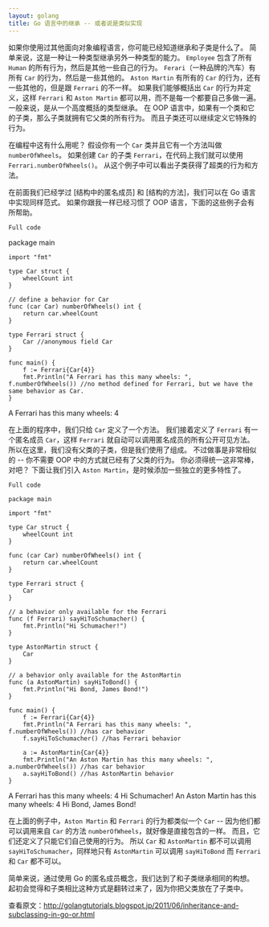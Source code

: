 ```yaml
---
layout: golang
title: Go 语言中的继承 -- 或者说是类似实现
---
```


如果你使用过其他面向对象编程语言，你可能已经知道继承和子类是什么了。
简单来说，这是一种让一种类型继承另外一种类型的能力。
`Employee` 包含了所有 `Human` 的所有行为，然后是其他一些自己的行为。
`Ferari`（一种品牌的汽车）有所有 `Car` 的行为，然后是一些其他的。
`Aston Martin` 有所有的 `Car` 的行为，还有一些其他的，但是跟 `Ferrari` 的不一样。
如果我们能够概括出 `Car` 的行为并定义，这样 `Ferrari` 和 `Aston Martin` 都可以用，而不是每一个都要自己多做一遍。
一般来说，是从一个高度概括的类型继承。
在 OOP 语言中，如果有一个类和它的子类，那么子类就拥有它父类的所有行为。
而且子类还可以继续定义它特殊的行为。

在编程中这有什么用呢？
假设你有一个 `Car` 类并且它有一个方法叫做 `numberOfWheels`。
如果创建 `Car` 的子类 `Ferrari`，在代码上我们就可以使用 `Ferrari.numberOfWheels()`。
从这个例子中可以看出子类获得了超类的行为和方法。

在前面我们已经学过 [结构中的匿名成员] 和 [结构的方法]，我们可以在 Go 语言中实现同样范式。
如果你跟我一样已经习惯了 OOP 语言，下面的这些例子会有所帮助。

`Full code`

package main

    import "fmt"

    type Car struct {
        wheelCount int 
    }

    // define a behavior for Car
    func (car Car) numberOfWheels() int {
        return car.wheelCount
    }

    type Ferrari struct {
        Car //anonymous field Car
    }

    func main() {
        f := Ferrari{Car{4}}
        fmt.Println("A Ferrari has this many wheels: ", f.numberOfWheels()) //no method defined for Ferrari, but we have the same behavior as Car.
    }

<p>
A Ferrari has this many wheels: 4
</p>

在上面的程序中，我们只给 `Car` 定义了一个方法。
我们接着定义了 `Ferrari` 有一个匿名成员 `Car`，这样 `Ferrari` 就自动可以调用匿名成员的所有公开可见方法。
所以在这里，我们没有父类的子类，但是我们使用了组成。
不过做事是非常相似的 -- 你不需要 OOP 中的方式就已经有了父类的行为。
你必须得统一这非常棒，对吧？
下面让我们引入 `Aston Martin`，是时候添加一些独立的更多特性了。

`Full code`

    package main

    import "fmt"

    type Car struct {
        wheelCount int
    }

    func (car Car) numberOfWheels() int {
        return car.wheelCount
    }

    type Ferrari struct {
        Car
    }

    // a behavior only available for the Ferrari
    func (f Ferrari) sayHiToSchumacher() {
        fmt.Println("Hi Schumacher!")
    }

    type AstonMartin struct {
        Car
    }

    // a behavior only available for the AstonMartin
    func (a AstonMartin) sayHiToBond() {
        fmt.Println("Hi Bond, James Bond!")
    }

    func main() {
        f := Ferrari{Car{4}}
        fmt.Println("A Ferrari has this many wheels: ", f.numberOfWheels()) //has car behavior
        f.sayHiToSchumacher() //has Ferrari behavior

        a := AstonMartin{Car{4}}
        fmt.Println("An Aston Martin has this many wheels: ", a.numberOfWheels()) //has car behavior
        a.sayHiToBond() //has AstonMartin behavior
    }

<p class="correct">
A Ferrari has this many wheels: 4
Hi Schumacher!
An Aston Martin has this many wheels: 4
Hi Bond, James Bond!
</p>

在上面的例子中，`Aston Martin` 和 `Ferrari` 的行为都类似一个 `Car` -- 因为他们都可以调用来自 `Car` 的方法 `numberOfWheels`，就好像是直接包含的一样。
而且，它们还定义了只能它们自己使用的行为。
所以 `Car` 和 `AstonMartin` 都不可以调用 `sayHiToSchumacher`，同样地只有 `AstonMartin` 可以调用 `sayHiToBond` 而 `Ferrari` 和 `Car` 都不可以。

简单来说，通过使用 Go 的匿名成员概念，我们达到了和子类继承相同的构想。
起初会觉得和子类相比这种方式是翻转过来了，因为你把父类放在了子类中。

查看原文：<http://golangtutorials.blogspot.jp/2011/06/inheritance-and-subclassing-in-go-or.html>
